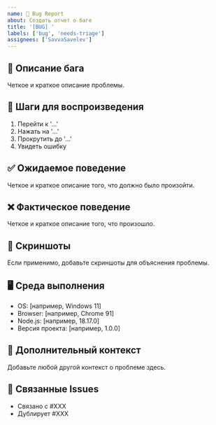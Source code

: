 ```yaml
---
name: 🐛 Bug Report
about: Создать отчет о баге
title: '[BUG] '
labels: ['bug', 'needs-triage']
assignees: ['SavvaSavelev']
---
```


## 🐛 Описание бага
Четкое и краткое описание проблемы.

## 🔄 Шаги для воспроизведения
1. Перейти к '...'
2. Нажать на '...'
3. Прокрутить до '...'
4. Увидеть ошибку

## ✅ Ожидаемое поведение
Четкое и краткое описание того, что должно было произойти.

## ❌ Фактическое поведение
Четкое и краткое описание того, что произошло.

## 📱 Скриншоты
Если применимо, добавьте скриншоты для объяснения проблемы.

## 🖥️ Среда выполнения
- OS: [например, Windows 11]
- Browser: [например, Chrome 91]
- Node.js: [например, 18.17.0]
- Версия проекта: [например, 1.0.0]

## 📝 Дополнительный контекст
Добавьте любой другой контекст о проблеме здесь.

## 🔗 Связанные Issues
- Связано с #XXX
- Дублирует #XXX
